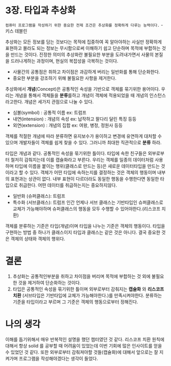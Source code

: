 # 3장. 타입과 추상화

`컴퓨터 프로그램을 작성하기 위한 중요한 전제 조건은 추상화를 정확하게 다루는 능력이다.` - 키스 데블린

추상화는 모든 정보를 담는 것보다는 목적에 집중하여 꼭 알아야하는 사실만 정확하게 표현하고 몰라도 되는 정보는 무시함으로써 이해하기 쉽고 단순하며 목적에 부합하는 것을 만드는 것이다.
진정한 의미의 추상화란 불필요한 부분을 도려내가면서 사물의 본질을 드러나게하는 과정이며, 현실의 복잡성을 극복하는 것이다.
- 사물간의 공통점은 취하고 차이점은 과감하게 버리는 일반화를 통해 단순화한다.
- 중요한 부분을 강조하기 위해 불필요한 사항을 제거한다.

추상화에서 **개념**(Concept)은 공통적인 속성을 기반으로 객체를 묶기위한 용어이다. 
우리는 개념을 통해서 객체들을 **분류**를하고 개념이 객체에 적용되었을 때 개념의 인스턴스라고한다.
개념은 세가지 관점으로 나눌 수 있다.
- 심볼(symbol) : 공통적 이름 ex: 트럼프
- 내연(intension) : 개념의 속성 ex: 납작하고 팔다리 달린 특징 등등
- 외연(extension) : 개념의 집합 ex: 여왕, 병정, 정원사 등등

객체를 적절한 개념에 따라 분류하면 유지보수가 용이하고 변경에 유연하게 대처할 수 있으며 개발자들이 객체를 쉽게 찾을 수 있다.
그러니까 최대한 직관적으로 **분류** 하라.

타입은 개념과 같다. 공통적인 속성을 묶기위한 틀이다. 타입에 속한 친구들은 외부로부터 철저히 감춰지는데 이를 캡슐화라고 부른다.
우리는 객체를 일종의 데이터처럼 사용하며 타입에 이름을 붙이는 행위(클래스로 만드는 등)은 새로운 데이터타입을 만드는 것이라고 할 수 있다.
객체가 어떤 타입에 속하는지를 결정하는 것은 객체의 행동이며 내부의 표현과는 상관이 없다. 내부 표현이 다르더라도 동일한 행동을 수행한다면 동일한 타입으로 취급한다.
어떤 데이터를 취급하는지는 중요하지않다.

- 일반화 (슈퍼클래스): 트럼프
- 특수화 (서브클래스): 트럼프 인간
언제나 서브 클래스는 기반타입인 슈퍼클래스로 교체가 가능해야하며 슈퍼클래스의 행동을 모두 수행할 수 있어야한다.(리스코프 치환)

객체를 분류하는 기준은 타입(개념)이며 타입을 나누는 기준은 객체의 행동이다. 타입을 구현하는 방법 중 하나가 클래스이지 타입과 클래스는 같은 것은 아니다.
결국 중요한 것은 객체의 상태와 객체의 행위다.



# 결론
1. 추상화는 공통적인부분을 취하고 차이점을 버리며 목적에 부합하는 것 외에 불필요한 것을 제거하여 단순화하는 것이다.
2. 타입은 공통적인 속성을 묶기위한 틀이며 외부로부터 감춰지는 **캡슐화** 와 **리스코프치환** (서브타입은 기반타입에 교체가 가능해야한다.)를 만족시켜야한다. 분류하는 기준을 타입이라고 부르며 그 기준은 객체의 행동으로부터 정해진다.

# 나의 생각
이해를 돕기위해서 매우 반복적인 설명을 했던 챕터였던 것 같다. 리스코프 치환 원칙에 대해서 항상 solid 를 공부할 때 어려움이 있었는데 이번 기회에 많은 인사이트를 얻을 수 있었던 것 같다. 또한 외부로부터 감춰져야할 것들(캡슐화)에 대해서 앞으로는 잘 지켜가며 프로그램을 작성해야겠다는 생각이 들었다.
